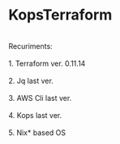 # KopsTerraform
<br>Recuriments:</br>
<br>1. Terraform ver. 0.11.14</br>
<br>2. Jq last ver.</br>
<br>3. AWS Cli last ver.</br>
<br>4. Kops last ver.</br>
<br>5. Nix* based OS</br>

